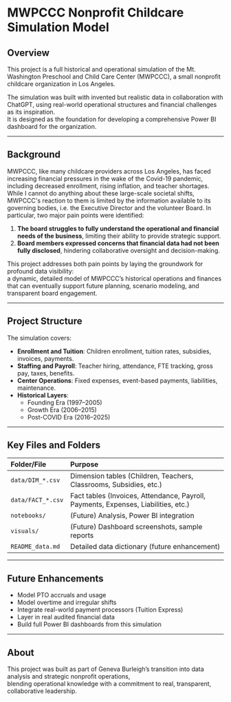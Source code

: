 # MWPCCC Nonprofit Childcare Simulation Model

## Overview
This project is a full historical and operational simulation of the Mt. Washington Preschool and Child Care Center (MWPCCC), a small nonprofit childcare organization in Los Angeles. 

The simulation was built with invented but realistic data in collaboration with ChatGPT, using real-world operational structures and financial challenges as its inspiration.  
It is designed as the foundation for developing a comprehensive Power BI dashboard for the organization.

---

## Background
MWPCCC, like many childcare providers across Los Angeles, has faced increasing financial pressures in the wake of the Covid-19 pandemic, including decreased enrollment, rising inflation, and teacher shortages. While I cannot do anything about these large-scale societal shifts, MWPCCC's reaction to them is limited by the information available to its governing bodies, i.e. the Executive Director and the volunteer Board.
In particular, two major pain points were identified:

1. **The board struggles to fully understand the operational and financial needs of the business**, limiting their ability to provide strategic support.
2. **Board members expressed concerns that financial data had not been fully disclosed**, hindering collaborative oversight and decision-making.

This project addresses both pain points by laying the groundwork for profound data visibility:  
a dynamic, detailed model of MWPCCC’s historical operations and finances that can eventually support future planning, scenario modeling, and transparent board engagement.

---

## Project Structure
The simulation covers:

- **Enrollment and Tuition**: Children enrollment, tuition rates, subsidies, invoices, payments.
- **Staffing and Payroll**: Teacher hiring, attendance, FTE tracking, gross pay, taxes, benefits.
- **Center Operations**: Fixed expenses, event-based payments, liabilities, maintenance.
- **Historical Layers**: 
  - Founding Era (1997–2005)
  - Growth Era (2006–2015)
  - Post-COVID Era (2016–2025)

---

## Key Files and Folders
| Folder/File | Purpose |
|:---|:---|
| `data/DIM_*.csv` | Dimension tables (Children, Teachers, Classrooms, Subsidies, etc.) |
| `data/FACT_*.csv` | Fact tables (Invoices, Attendance, Payroll, Payments, Expenses, Liabilities, etc.) |
| `notebooks/` | (Future) Analysis, Power BI integration |
| `visuals/` | (Future) Dashboard screenshots, sample reports |
| `README_data.md` | Detailed data dictionary (future enhancement) |

---

## Future Enhancements
- Model PTO accruals and usage
- Model overtime and irregular shifts
- Integrate real-world payment processors (Tuition Express)
- Layer in real audited financial data
- Build full Power BI dashboards from this simulation

---

## About
This project was built as part of Geneva Burleigh’s transition into data analysis and strategic nonprofit operations,  
blending operational knowledge with a commitment to real, transparent, collaborative leadership.

